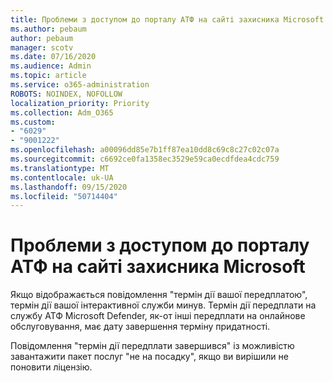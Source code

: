 ```yaml
---
title: Проблеми з доступом до порталу АТФ на сайті захисника Microsoft
ms.author: pebaum
author: pebaum
manager: scotv
ms.date: 07/16/2020
ms.audience: Admin
ms.topic: article
ms.service: o365-administration
ROBOTS: NOINDEX, NOFOLLOW
localization_priority: Priority
ms.collection: Adm_O365
ms.custom:
- "6029"
- "9001222"
ms.openlocfilehash: a00096dd85e7b1ff87ea10dd8c69c8c27c02c07a
ms.sourcegitcommit: c6692ce0fa1358ec3529e59ca0ecdfdea4cdc759
ms.translationtype: MT
ms.contentlocale: uk-UA
ms.lasthandoff: 09/15/2020
ms.locfileid: "50714404"
---
```

# <a name="issues-accessing-the-microsoft-defender-atp-portal"></a>Проблеми з доступом до порталу АТФ на сайті захисника Microsoft

Якщо відображається повідомлення "термін дії вашої передплатою", термін дії вашої інтерактивної служби минув. Термін дії передплати на службу АТФ Microsoft Defender, як-от інші передплати на онлайнове обслуговування, має дату завершення терміну придатності.

Повідомлення "термін дії передплати завершився" із можливістю завантажити пакет послуг "не на посадку", якщо ви вирішили не поновити ліцензію.